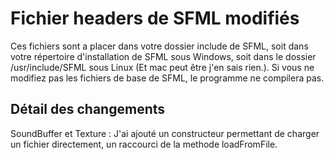# Fichier headers de SFML modifiés
Ces fichiers sont a placer dans votre dossier include de SFML, soit dans votre répertoire d'installation de SFML sous Windows, soit dans le dossier /usr/include/SFML sous Linux (Et mac peut être j'en sais rien.). Si vous ne modifiez pas les fichiers de base de SFML, le programme ne compilera pas.
## Détail des changements
SoundBuffer et Texture : J'ai ajouté un constructeur permettant de charger un fichier directement, un raccourci de la methode loadFromFile.
